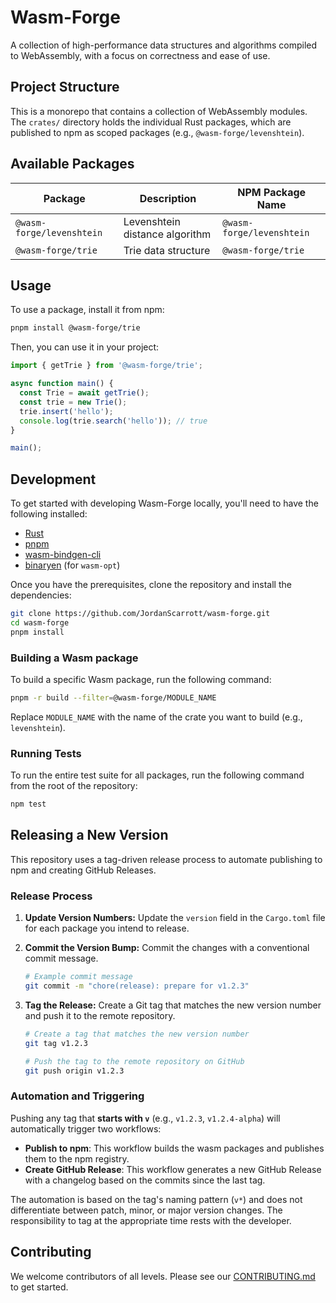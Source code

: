 # Wasm-Forge

A collection of high-performance data structures and algorithms compiled to WebAssembly, with a focus on correctness and ease of use.

## Project Structure

This is a monorepo that contains a collection of WebAssembly modules. The `crates/` directory holds the individual Rust packages, which are published to npm as scoped packages (e.g., `@wasm-forge/levenshtein`).

## Available Packages

| Package                   | Description                               | NPM Package Name          |
| ------------------------- | ----------------------------------------- | ------------------------- |
| `@wasm-forge/levenshtein` | Levenshtein distance algorithm            | `@wasm-forge/levenshtein` |
| `@wasm-forge/trie`        | Trie data structure                       | `@wasm-forge/trie`        |

## Usage

To use a package, install it from npm:

```bash
pnpm install @wasm-forge/trie
```

Then, you can use it in your project:

```javascript
import { getTrie } from '@wasm-forge/trie';

async function main() {
  const Trie = await getTrie();
  const trie = new Trie();
  trie.insert('hello');
  console.log(trie.search('hello')); // true
}

main();
```

## Development

To get started with developing Wasm-Forge locally, you'll need to have the following installed:
- [Rust](https://www.rust-lang.org/tools/install)
- [pnpm](https://pnpm.io/installation)
- [wasm-bindgen-cli](https://rustwasm.github.io/wasm-bindgen/reference/cli.html)
- [binaryen](https://github.com/WebAssembly/binaryen) (for `wasm-opt`)

Once you have the prerequisites, clone the repository and install the dependencies:

```bash
git clone https://github.com/JordanScarrott/wasm-forge.git
cd wasm-forge
pnpm install
```

### Building a Wasm package

To build a specific Wasm package, run the following command:

```bash
pnpm -r build --filter=@wasm-forge/MODULE_NAME
```
Replace `MODULE_NAME` with the name of the crate you want to build (e.g., `levenshtein`).

### Running Tests

To run the entire test suite for all packages, run the following command from the root of the repository:

```bash
npm test
```

## Releasing a New Version

This repository uses a tag-driven release process to automate publishing to npm and creating GitHub Releases.

### Release Process

1.  **Update Version Numbers:**
    Update the `version` field in the `Cargo.toml` file for each package you intend to release.

2.  **Commit the Version Bump:**
    Commit the changes with a conventional commit message.
    ```bash
    # Example commit message
    git commit -m "chore(release): prepare for v1.2.3"
    ```

3.  **Tag the Release:**
    Create a Git tag that matches the new version number and push it to the remote repository.

    ```bash
    # Create a tag that matches the new version number
    git tag v1.2.3

    # Push the tag to the remote repository on GitHub
    git push origin v1.2.3
    ```

### Automation and Triggering

Pushing any tag that **starts with `v`** (e.g., `v1.2.3`, `v1.2.4-alpha`) will automatically trigger two workflows:
*   **Publish to npm**: This workflow builds the wasm packages and publishes them to the npm registry.
*   **Create GitHub Release**: This workflow generates a new GitHub Release with a changelog based on the commits since the last tag.

The automation is based on the tag's naming pattern (`v*`) and does not differentiate between patch, minor, or major version changes. The responsibility to tag at the appropriate time rests with the developer.

## Contributing

We welcome contributors of all levels. Please see our [CONTRIBUTING.md](CONTRIBUTING.md) to get started.
